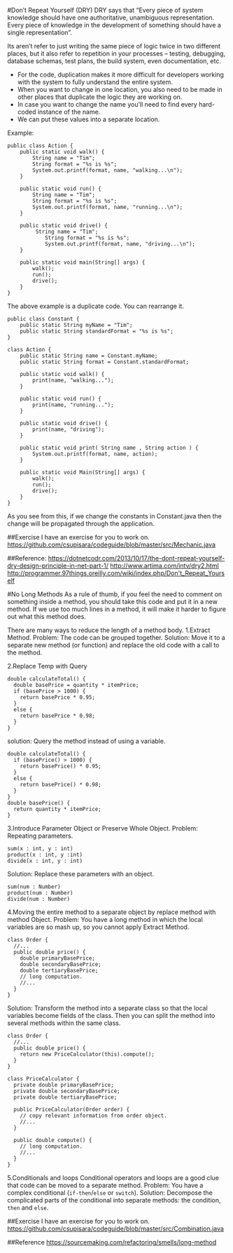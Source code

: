 #Don’t Repeat Yourself (DRY)
DRY says that “Every piece of system knowledge should have one authoritative, unambiguous representation. Every piece of knowledge in the development of something should have a single representation”. 

Its aren’t refer to just writing the same piece of logic twice in two different places, but it also refer to repetition in your processes – testing, debugging, database schemas, test plans, the build system, even documentation, etc. 

- For the code, duplication makes it more difficult for developers working with the system to fully understand the entire system.
- When you want to change in one location, you also need to be made in other places that duplicate the logic they are working on.
- In case you want to change the name you’ll need to find every hard-coded instance of the name.
- We can put these values into a separate location.

Example:
```
public class Action {
	public static void walk() {
		String name = "Tim";
		String format = "%s is %s";
		System.out.printf(format, name, "walking...\n");
	}

	public static void run() {
		String name = "Tim";
		String format = "%s is %s";
		System.out.printf(format, name, "running...\n");
	}

	public static void drive() {
		 String name = "Tim";
	        String format = "%s is %s";
	        System.out.printf(format, name, "driving...\n");
	}
	
	public static void main(String[] args) {
		walk();
		run();
		drive();
	}
}
```
The above example is a duplicate code. You can rearrange it.

```
public class Constant {
	public static String myName = "Tim";
	public static String standardFormat = "%s is %s";
}

class Action {
	public static String name = Constant.myName;
	public static String format = Constant.standardFormat;

	public static void walk() {
		print(name, "walking...");
	}

	public static void run() {
		print(name, "running...");
	}

	public static void drive() {
		print(name, "driving");
	}

	public static void print( String name , String action ) {
		System.out.printf(format, name, action);
	}

	public static void Main(String[] args) {
		walk();
		run();
		drive();
	}
}
``` 
As you see from this, if we change the constants in Constant.java then the change will be propagated through the application. 

##Exercise
I have an exercise for you to work on. https://github.com/csupisara/codeguide/blob/master/src/Mechanic.java

##Reference:
https://dotnetcodr.com/2013/10/17/the-dont-repeat-yourself-dry-design-principle-in-net-part-1/
http://www.artima.com/intv/dry2.html
http://programmer.97things.oreilly.com/wiki/index.php/Don't_Repeat_Yourself

#No Long Methods
As a rule of thumb, if you feel the need to comment on something inside a method, you should take this code and put it in a new method. 
If we use too much lines in a method, it will make it harder to figure out what this method does.

There are many ways to reduce the length of a method body.
1.Extract Method.
Problem: The code can be grouped together.
Solution: Move it to a separate new method (or function) and replace the old code with a call to the method.

2.Replace Temp with Query 
```
double calculateTotal() {
  double basePrice = quantity * itemPrice;
  if (basePrice > 1000) {
    return basePrice * 0.95;
  }
  else {
    return basePrice * 0.98;
  }
}
```
solution: Query the method instead of using a variable.
```
double calculateTotal() {
  if (basePrice() > 1000) {
    return basePrice() * 0.95;
  }
  else {
    return basePrice() * 0.98;
  }
}
double basePrice() {
  return quantity * itemPrice;
}
```

3.Introduce Parameter Object or Preserve Whole Object.
Problem: Repeating parameters.
```
sum(x : int, y : int)
product(x : int, y :int)
divide(x : int, y : int)
```
Solution: Replace these parameters with an object.
```
sum(num : Number)
product(num : Number)
divide(num : Number)
```

4.Moving the entire method to a separate object by replace method with method Object.
Problem: You have a long method in which the local variables are so mash up, so you cannot apply Extract Method.
```
class Order {
  //...
  public double price() {
    double primaryBasePrice;
    double secondaryBasePrice;
    double tertiaryBasePrice;
    // long computation.
    //...
  }
}
```
Solution: Transform the method into a separate class so that the local variables become fields of the class.
Then you can split the method into several methods within the same class.
```
class Order {
  //...
  public double price() {
    return new PriceCalculator(this).compute();
  }
}

class PriceCalculator {
  private double primaryBasePrice;
  private double secondaryBasePrice;
  private double tertiaryBasePrice;
  
  public PriceCalculator(Order order) {
    // copy relevant information from order object.
    //...
  }
  
  public double compute() {
    // long computation.
    //...
  }
}
```

5.Conditionals and loops Conditional operators and loops are a good clue that code can be moved to a separate method. 
Problem: You have a complex conditional (`if-then`/`else` or `switch`).
Solution: Decompose the complicated parts of the conditional into separate methods: the condition, `then` and `else`.

##Exercise
I have an exercise for you to work on. https://github.com/csupisara/codeguide/blob/master/src/Combination.java

##Reference
https://sourcemaking.com/refactoring/smells/long-method

